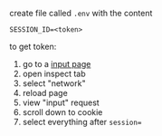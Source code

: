 create file called `.env` with the content
```
SESSION_ID=<token>
```
to get token:
1. go to a [input page](https://adventofcode.com/2024/day/1/input)
2. open inspect tab
3. select "network"
4. reload page
5. view "input" request
6. scroll down to cookie
7. select everything after `session=`